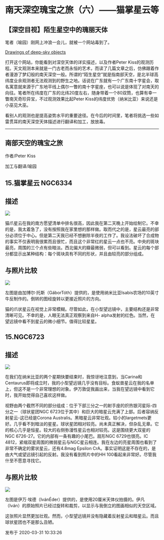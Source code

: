 # 南天深空瑰宝之旅（六）——猫掌星云等

## 【深空目视】陌生星空中的瑰丽天体

笔者（喻园）刚网上冲浪一会儿，就被一个网站毒到了。

[Drawings of deep-sky objects](http://deepeye.hu/en/drawings/)

打开这个网站，你能看到对深空天体的详实描述，以及作者Peter
Kiss的观测历程。天文观测本来就是一门古老而永恒的艺术，而读了几篇文章之后，仿佛跟着作者漫游了梦幻般的南天深空一般。所谓的“陌生星空”就是指南部天空，是北半球高纬度业余观测者无法观测到的野生之地。话说在广东就有一个广东南十字星会，取名寓意就来源于广东地平线上偶尔一瞥的南十字星座，也可以说是体现了对南天的向往。笔者所在纬度在广东的北纬20度左右，随身带着一个80双筒，也算有幸一瞥南天奇珍异宝，不过观测效果比起Peter
Kiss的纬度优势（纳米比亚）来说还是小巫见大巫。

看别人的观测也是提高姿势水平的重要途径。在今后的时间里，笔者将挑选一些如雷贯耳的南天深空天体描述进行翻译和加工，放放毒。

* * *

## 南部天空的瑰宝之旅

作者/Peter Kiss

加工与翻译/喻园

  

## 15.猫掌星云 NGC6334

## 描述

  

![](https://pic3.zhimg.com/v2-1b9e9fa2511957420777af1d92875857_720w.jpg?source=d16d100b)

  

猫爪星云在我的南方愿望清单中排名很高，因此我在第二天晚上开始绘制它。不幸的是，我太着急了，没有按照我在家里想的那样做。取而代之的是，星云最亮的部分必须位于中心。但是第二天我已经不想删除半夜的工作了。我设法破坏了合成物的事实不仅表明我很累而且很忙，而且这个非常红的星云一点也不亮。中央的斑块最亮，周围的三个点有些暗淡。西北偏大的瓣最微弱，但可以看到。星云的每个部分都显示出某种结构：每个斑块具有不同的形状，并且由较亮的部分组成。

## 与照片比较

  

![](https://pic2.zhimg.com/v2-f62f59dfd7a078ab15f7a07132fd985c_720w.jpg?source=d16d100b)

  

左图是由加博尔·托斯（GáborTóth）提供的，是使用纳米比亚Isabis农场的10英寸牛反制作的。倒转的图经旋转以更接近照片的方向。

猫的爪状星云在视觉上非常模糊。尽管如此，在小型望远镜中，主要结构还是非常清晰可见。不幸的是，人眼无法真正观察到来自H-
alpha发射的红色。当然，在望远镜中看不到星云的微小细节。值得比较星星。

  

## 15.NGC6723

## 描述

  

![](https://pic1.zhimg.com/v2-7e9b9e710eeaddb4ab35fc4e426c36b6_720w.jpg?source=d16d100b)

  

在我们在纳米比亚的两个星期快要结束时，我惊讶地注意到，当Carina和Centaurus即将成立时，我的小型望远镜几乎没有目标。食蚁兽星云在我的名单上，但这不是一个非常理想的对象。伊万敦促我画出来，当我在望远镜中看到它时，我开始觉得自己喜欢这样做。

视野由两个截然不同的部分组成：位于下部三分之一的射手座的炽热银河星际-四分之一（球状星团NGC
6723位于其中）和巨大的暗星云充满了上部。后者容纳反射星云-这已经是Corona
Australis。黑暗星云非常壮观。较小的largetmets更好。几乎看不到暗淡的星星。球状星团相对较亮。尚未真正解决，但杂乱无章。它的核心几乎是恒星。较大的右侧弥漫性星云也相对较亮。这是围绕更大双星的NGC
6726-27。它的内部有一条有趣的小尾巴。扇形NGC 6729也很亮。IC
4812，紧缩双星周围的微弱星云与NGC星云相连。我在左边的亮星周围也看到了非常不确定的雾状星云，还有4.8mag Epsilon
CrA。事实证明这是不存在的，是由大气或望远镜引起的反射。我没有看到照片中的HH 100看起来非常好。尽管我什至不愿意寻找它。

## 与照片比较

  

![](https://pic3.zhimg.com/v2-6b178b3439582500bbd7d134db8fe05c_720w.jpg?source=d16d100b)

  

左图是伊万·埃德（IvánÉder）提供的，是使用20厘米天体仪拍摄的。伊凡（Iván）的原始照片已经过旋转和裁剪，以显示与我倒立的图画相似的天空区域。

这张照片显然更加壮观。然而，小型望远镜并没有隐藏着反射星云和暗星云。而且球状星团也不是那么丑陋。

发布于 2020-03-31 10:33:26

